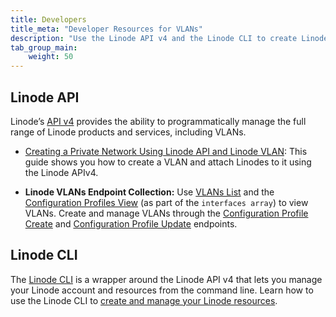```yaml
---
title: Developers
title_meta: "Developer Resources for VLANs"
description: "Use the Linode API v4 and the Linode CLI to create Linode Virtual LANs. You can create secure and private networks in the cloud using Linode Virtual LANs."
tab_group_main:
    weight: 50
---
```


## Linode API

Linode’s [API v4](/docs/api) provides the ability to programmatically manage the full range of Linode products and services, including VLANs.

- [Creating a Private Network Using Linode API and Linode VLAN](/docs/products/networking/vlans/guides/manage-vlans-using-linode-api/): This guide shows you how to create a VLAN and attach Linodes to it using the Linode APIv4.

-  **Linode VLANs Endpoint Collection:** Use [VLANs List](/docs/api/networking/#vlans-list) and the [Configuration Profiles View](/docs/api/linode-instances/#configuration-profile-view) (as part of the `interfaces array`) to view VLANs. Create and manage VLANs through the [Configuration Profile Create](/docs/api/linode-instances/#configuration-profile-create) and [Configuration Profile Update](/docs/api/linode-instances/#configuration-profile-update) endpoints.

## Linode CLI

The [Linode CLI](https://github.com/linode/linode-cli) is a wrapper around the Linode API v4 that lets you manage your Linode account and resources from the command line. Learn how to use the Linode CLI to [create and manage your Linode resources](/docs/products/tools/cli/get-started/).
